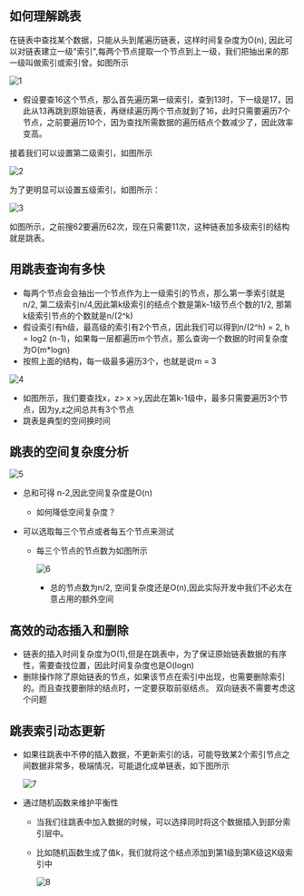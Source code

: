 ## 如何理解跳表

在链表中查找某个数据，只能从头到尾遍历链表，这样时间复杂度为O(n), 因此可以对链表建立一级"索引",每两个节点提取一个节点到上一级，我们把抽出来的那一级叫做索引或索引曾。如图所示

![1]()

* 假设要查16这个节点，那么首先遍历第一级索引，查到13时，下一级是17，因此从13再跳到原始链表，再继续遍历两个节点就到了16，此时只需要遍历7个节点，之前要遍历10个，因为查找所需数据的遍历结点个数减少了，因此效率变高。

接着我们可以设置第二级索引，如图所示

![2]()

为了更明显可以设置五级索引，如图所示：

![3]()

如图所示，之前搜62要遍历62次，现在只需要11次，这种链表加多级索引的结构就是跳表。

## 用跳表查询有多快

* 每两个节点会会抽出一个节点作为上一级索引的节点，那么第一季索引就是n/2, 第二级索引n/4,因此第k级索引的结点个数是第k-1级节点个数的1/2, 那第k级索引节点的个数就是n/(2^k)
* 假设索引有h级，最高级的索引有2个节点，因此我们可以得到n/(2^h) = 2, h = log2 (n-1)，如果每一层都遍历m个节点，那么查询一个数据的时间复杂度为O(m*logn)
* 按照上面的结构，每一级最多遍历3个，也就是说m = 3

![4]()

* 如图所示，我们要查找x，z> x >y,因此在第k-1级中，最多只需要遍历3个节点，因为y,z之间总共有3个节点
* 跳表是典型的空间换时间

## 跳表的空间复杂度分析

![5]()

* 总和可得 n-2,因此空间复杂度是O(n)

  * 如何降低空间复杂度？

* 可以选取每三个节点或者每五个节点来测试

  * 每三个节点的节点数为如图所示

    ![6]()

    * 总的节点数为n/2, 空间复杂度还是O(n),因此实际开发中我们不必太在意占用的额外空间

## 高效的动态插入和删除

* 链表的插入时间复杂度为O(1),但是在跳表中，为了保证原始链表数据的有序性，需要查找位置，因此时间复杂度也是O(logn)
* 删除操作除了原始链表的节点，如果该节点在索引中出现，也需要删除索引的。而且查找要删除的结点时，一定要获取前驱结点。 双向链表不需要考虑这个问题

## 跳表索引动态更新

* 如果往跳表中不停的插入数据，不更新索引的话，可能导致某2个索引节点之间数据非常多，极端情况，可能退化成单链表，如下图所示

  ![7]()

* 通过随机函数来维护平衡性

  * 当我们往跳表中加入数据的时候，可以选择同时将这个数据插入到部分索引层中。

  * 比如随机函数生成了值k，我们就将这个结点添加到第1级到第K级这K级索引中

    ![8]()

